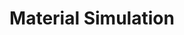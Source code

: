 ---
title: "Material Simulation"
image: "/assets/img/fabrication/Simulation.png" 
keywords:
  - Simulating material mechanics with ABAQUS
  # - Keyword
  # - Keyword
---